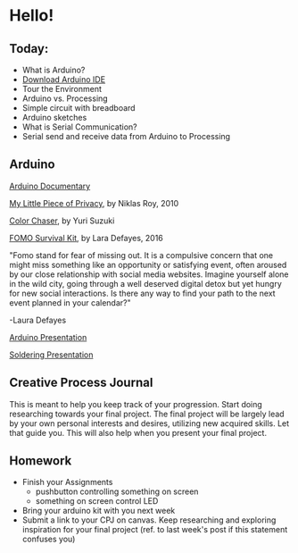 # Hello!

## Today:
- What is Arduino?
- [Download Arduino IDE](https://www.arduino.cc/en/Main/Software)
- Tour the Environment
- Arduino vs. Processing
- Simple circuit with breadboard
- Arduino sketches
- What is Serial Communication?
- Serial send and receive data from Arduino to Processing

## Arduino

[Arduino Documentary](https://vimeo.com/18539129)

[My Little Piece of Privacy](https://youtu.be/rKhbUjVyKIc), by Niklas Roy, 2010

[Color Chaser](https://vimeo.com/72853276), by Yuri Suzuki

[FOMO Survival Kit](https://vimeo.com/184654093), by Lara Defayes, 2016

"Fomo stand for fear of missing out. It is a compulsive concern that one might miss something like an opportunity or satisfying event, often aroused by our close relationship with social media websites. Imagine yourself alone in the wild city, going through a well deserved digital detox but yet hungry for new social interactions. Is there any way to find your path to the next event planned in your calendar?"

-Laura Defayes

[Arduino Presentation](https://docs.google.com/presentation/d/e/2PACX-1vSGg1m6meaZMJcCXPn2bYvBKKzyEVN_cak2hm9wtn7438EMypZ_Jv_abR7Gc86oUmkc73jENSX0m2KH/pub?start=false&loop=false&delayms=3000)

[Soldering Presentation](https://docs.google.com/presentation/d/10bPH_nBrClyt_rEKhuCHWSxKT2OhPTUtUOzh2Y-Bc6E/pub?start=false&loop=false&delayms=3000)

## Creative Process Journal

This is meant to help you keep track of your progression. Start doing researching towards your final project. The final project will be largely lead by your own personal interests and desires, utilizing new acquired skills. Let that guide you. This will also help when you present your final project.


## Homework

- Finish your Assignments
  - pushbutton controlling something on screen
  - something on screen control LED
- Bring your arduino kit with you next week
- Submit a link to your CPJ on canvas. Keep researching and exploring inspiration for your final project (ref. to last week's post if this statement confuses you)
